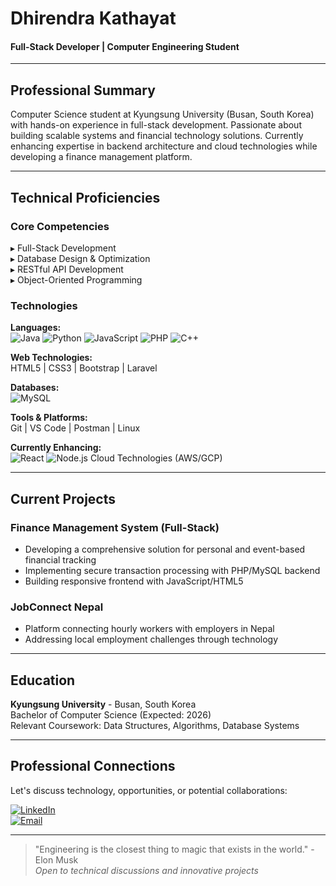 # Dhirendra Kathayat  
#### Full-Stack Developer | Computer Engineering Student  

---

## Professional Summary  
Computer Science student at Kyungsung University (Busan, South Korea) with hands-on experience in full-stack development. Passionate about building scalable systems and financial technology solutions. Currently enhancing expertise in backend architecture and cloud technologies while developing a finance management platform.

---

## Technical Proficiencies  

### Core Competencies  
▸ Full-Stack Development  
▸ Database Design & Optimization  
▸ RESTful API Development  
▸ Object-Oriented Programming  

### Technologies  
**Languages:**  
![Java](https://img.shields.io/badge/Java-ED8B00?logo=java&logoColor=white)
![Python](https://img.shields.io/badge/Python-3776AB?logo=python&logoColor=white)
![JavaScript](https://img.shields.io/badge/JavaScript-F7DF1E?logo=javascript&logoColor=black)
![PHP](https://img.shields.io/badge/PHP-777BB4?logo=php&logoColor=white)
![C++](https://img.shields.io/badge/C++-00599C?logo=c%2B%2B&logoColor=white)

**Web Technologies:**  
HTML5 | CSS3 | Bootstrap | Laravel  

**Databases:**  
![MySQL](https://img.shields.io/badge/MySQL-4479A1?logo=mysql&logoColor=white)  

**Tools & Platforms:**  
Git | VS Code | Postman | Linux  

**Currently Enhancing:**  
![React](https://img.shields.io/badge/React-61DAFB?logo=react&logoColor=black)
![Node.js](https://img.shields.io/badge/Node.js-339933?logo=nodedotjs&logoColor=white)
Cloud Technologies (AWS/GCP)

---

## Current Projects  

### Finance Management System (Full-Stack)  
- Developing a comprehensive solution for personal and event-based financial tracking  
- Implementing secure transaction processing with PHP/MySQL backend  
- Building responsive frontend with JavaScript/HTML5  

### JobConnect Nepal  
- Platform connecting hourly workers with employers in Nepal  
- Addressing local employment challenges through technology  

---

## Education  
**Kyungsung University** - Busan, South Korea  
Bachelor of Computer Science (Expected: 2026)  
Relevant Coursework: Data Structures, Algorithms, Database Systems  

---

## Professional Connections  
Let's discuss technology, opportunities, or potential collaborations:  

[![LinkedIn](https://img.shields.io/badge/Connect_on_LinkedIn-0077B5?style=for-the-badge&logo=linkedin&logoColor=white)](https://www.linkedin.com/in/dhirendra-kathayat-ba7055319/)  
[![Email](https://img.shields.io/badge/Email_Me-D14836?style=for-the-badge&logo=gmail&logoColor=white)](mailto:dhirenkathayat4455@gmail.com)  

---

> "Engineering is the closest thing to magic that exists in the world." - Elon Musk  
*Open to technical discussions and innovative projects*
